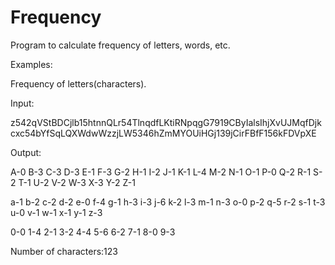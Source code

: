 # Frequency
Program to calculate frequency of letters, words, etc.

Examples:

Frequency of letters(characters). 

Input:

z542qVStBDCjlb15htnnQLr54TlnqdfLKtiRNpqgG7919CByIalsIhjXvUJMqfDjkcxc54bYfSqLQXWdwWzzjLW5346hZmMYOUiHGj139jCirFBfF156kFDVpXE

Output:

A-0  B-3  C-3  D-3  E-1  F-3  G-2  H-1  I-2  J-1  K-1  L-4  M-2  N-1  O-1  P-0  Q-2  R-1  S-2  T-1  U-2  V-2  W-3  X-3  Y-2  Z-1  

a-1  b-2  c-2  d-2  e-0  f-4  g-1  h-3  i-3  j-6  k-2  l-3  m-1  n-3  o-0  p-2  q-5  r-2  s-1  t-3  u-0  v-1  w-1  x-1  y-1  z-3

0-0  1-4  2-1  3-2  4-4  5-6  6-2  7-1  8-0  9-3

Number of characters:123
